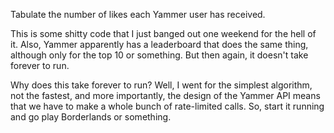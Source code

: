 Tabulate the number of likes each Yammer user has received.

This is some shitty code that I just banged out one weekend for the hell of it.
Also, Yammer apparently has a leaderboard that does the same thing, although
only for the top 10 or something.  But then again, it doesn't take forever to
run.

Why does this take forever to run?  Well, I went for the simplest algorithm,
not the fastest, and more importantly, the design of the Yammer API means that
we have to make a whole bunch of rate-limited calls.  So, start it running and
go play Borderlands or something.


